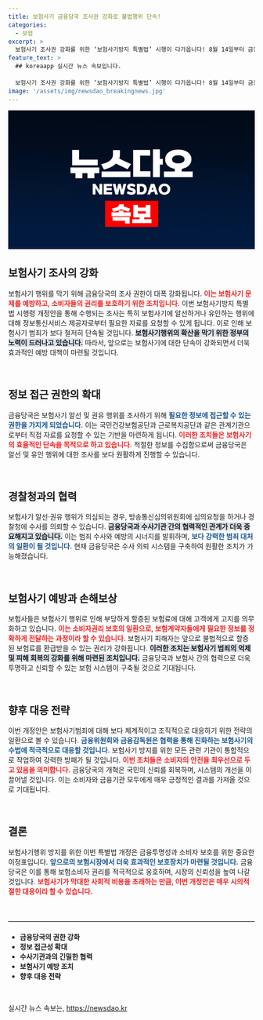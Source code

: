 ```yaml
---
title: 보험사기 금융당국 조사권 강화로 불법행위 단속!
categories:
  - 보험
excerpt: >
  보험사기 조사권 강화를 위한 ‘보험사기방지 특별법’ 시행이 다가옵니다! 8월 14일부터 금융당국은 정보통신서비스 제공자에게도 자료 요청이 가능해져, 보험사기를 근절하기 위한 강력한 조치를 취합니다. 지금 바로 확인하세요!
feature_text: >
  ## koreaapp 실시간 뉴스 속보입니다.

  보험사기 조사권 강화를 위한 ‘보험사기방지 특별법’ 시행이 다가옵니다! 8월 14일부터 금융당국은 정보통신서비스 제공자에게도 자료 요청이 가능해져, 보험사기를 근절하기 위한 강력한 조치를 취합니다. 지금 바로 확인하세요!
image: '/assets/img/newsdao_breakingnews.jpg'
---
```


<p><img src="/assets/img/newsdao_breakingnews.jpg" alt="koreaapp 속보" /></p>

<h2 data-ke-size="size26">보험사기 조사의 강화</h2>

<p data-ke-size="size16">보험사기 행위를 막기 위해 금융당국의 조사 권한이 대폭 강화됩니다. <b><span style="color: #ee2323;">이는 보험사기 문제를 예방하고, 소비자들의 권리를 보호하기 위한 조치입니다.</span></b> 이번 보험사기방지 특별법 시행령 개정안을 통해 수행되는 조사는 특히 보험사기에 알선하거나 유인하는 행위에 대해 정보통신서비스 제공자로부터 필요한 자료를 요청할 수 있게 됩니다. 이로 인해 보험사기 범죄가 보다 철저히 단속될 것입니다. <b><span style="background-color: #21538527;">보험사기행위의 확산을 막기 위한 정부의 노력이 드러나고 있습니다.</span></b> 따라서, 앞으로는 보험사기에 대한 단속이 강화되면서 더욱 효과적인 예방 대책이 마련될 것입니다.</p>

<p data-ke-size="size16">&nbsp;</p>

<h2 data-ke-size="size26">정보 접근 권한의 확대</h2>

<p data-ke-size="size16">금융당국은 보험사기 알선 및 권유 행위를 조사하기 위해 <b><span style="color: #1a5490;">필요한 정보에 접근할 수 있는 권한을 가지게 되었습니다.</span></b> 이는 국민건강보험공단과 근로복지공단과 같은 관계기관으로부터 직접 자료를 요청할 수 있는 기반을 마련하게 됩니다. <b><span style="color: #ee2323;">이러한 조치들은 보험사기의 효율적인 단속을 목적으로 하고 있습니다.</span></b> 적절한 정보를 수집함으로써 금융당국은 알선 및 유인 행위에 대한 조사를 보다 원활하게 진행할 수 있습니다.</p>

<p data-ke-size="size16">&nbsp;</p>

<h2 data-ke-size="size26">경찰청과의 협력</h2>

<p data-ke-size="size16">보험사기 알선·권유 행위가 의심되는 경우, 방송통신심의위원회에 심의요청을 하거나 경찰청에 수사를 의뢰할 수 있습니다. <b><span style="background-color: #21538527;">금융당국과 수사기관 간의 협력적인 관계가 더욱 중요해지고 있습니다.</span></b> 이는 범죄 수사와 예방의 시너지를 발휘하며, <b><span style="color: #1a5490;">보다 강력한 범죄 대처의 일환이 될 것입니다.</span></b> 현재 금융당국은 수사 의뢰 시스템을 구축하여 원활한 조치가 가능해졌습니다.</p>

<p data-ke-size="size16">&nbsp;</p>

<h2 data-ke-size="size26">보험사기 예방과 손해보상</h2>

<p data-ke-size="size16">보험사들은 보험사기 행위로 인해 부당하게 할증된 보험료에 대해 고객에게 고지를 의무화하고 있습니다. <b><span style="color: #ee2323;">이는 소비자권리 보호의 일환으로, 보험계약자들에게 필요한 정보를 정확하게 전달하는 과정이라 할 수 있습니다.</span></b> 보험사기 피해자는 앞으로 불법적으로 할증된 보험료를 환급받을 수 있는 권리가 강화됩니다. <b><span style="background-color: #21538527;">이러한 조치는 보험사기 범죄의 억제 및 피해 회복의 강화를 위해 마련된 조치입니다.</span></b> 금융당국과 보험사 간의 협력으로 더욱 투명하고 신뢰할 수 있는 보험 시스템이 구축될 것으로 기대됩니다.</p>

<p data-ke-size="size16">&nbsp;</p>

<h2 data-ke-size="size26">향후 대응 전략</h2>

<p data-ke-size="size16">이번 개정안은 보험사기범죄에 대해 보다 체계적이고 조직적으로 대응하기 위한 전략의 일환으로 볼 수 있습니다. <b><span style="color: #1a5490;">금융위원회와 금융감독원은 협력을 통해 진화하는 보험사기의 수법에 적극적으로 대응할 것입니다.</span></b> 보험사기 방지를 위한 모든 관련 기관이 통합적으로 작업하여 강력한 방패가 될 것입니다. <b><span style="color: #ee2323;">이번 조치들은 소비자의 안전을 최우선으로 두고 있음을 의미합니다.</span></b> 금융당국의 개혁은 국민의 신뢰를 회복하며, 시스템의 개선을 이끌어낼 것입니다. 이는 소비자와 금융기관 모두에게 매우 긍정적인 결과를 가져올 것으로 기대됩니다.</p>

<p data-ke-size="size16">&nbsp;</p>

<h2 data-ke-size="size26">결론</h2>

<p data-ke-size="size16">보험사기행위 방지를 위한 이번 특별법 개정은 금융투명성과 소비자 보호를 위한 중요한 이정표입니다. <b><span style="color: #1a5490;">앞으로의 보험시장에서 더욱 효과적인 보호장치가 마련될 것입니다.</span></b> 금융당국은 이를 통해 보험소비자 권리를 적극적으로 옹호하며, 시장의 신뢰성을 높여 나갈 것입니다. <b><span style="color: #ee2323;">보험사기가 막대한 사회적 비용을 초래하는 만큼, 이번 개정안은 매우 시의적절한 대응이라 할 수 있습니다.</span></b></p>

<p data-ke-size="size16">&nbsp;</p>

<hr style="height: 1px; border: 0; border-top: 1px solid #ccc; margin: 20px 0;" />

<ul>
    <li><b>금융당국의 권한 강화</b></li>
    <li><b>정보 접근성 확대</b></li>
    <li><b>수사기관과의 긴밀한 협력</b></li>
    <li><b>보험사기 예방 조치</b></li>
    <li><b>향후 대응 전략</b></li>
</ul>

<p data-ke-size="size16">&nbsp;</p>
실시간 뉴스 속보는, <a href="https://newsdao.kr" rel="dofollow">https://newsdao.kr</a>


